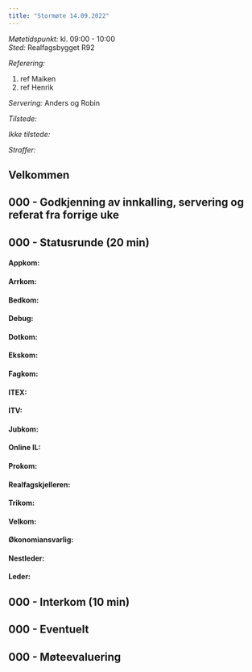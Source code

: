 ```yaml
---
title: "Stormøte 14.09.2022"
---
```


*Møtetidspunkt:* kl. 09:00 - 10:00  
*Sted:* Realfagsbygget R92

*Referering:*  
1. ref Maiken    
2. ref Henrik  

*Servering:* Anders og Robin

*Tilstede:* 

*Ikke tilstede:*

*Straffer:*  

## Velkommen  

## 000 - Godkjenning av innkalling, servering og referat fra forrige uke

## 000 - Statusrunde (20 min)  

#### Appkom:  

#### Arrkom:  

#### Bedkom:  

#### Debug: 

#### Dotkom:  

#### Ekskom:  

#### Fagkom: 

#### ITEX: 

#### ITV: 

#### Jubkom:    

#### Online IL: 

#### Prokom:  

#### Realfagskjelleren:  

#### Trikom:  

#### Velkom:  

#### Økonomiansvarlig: 

#### Nestleder:  

#### Leder:  

## 000 - Interkom (10 min)  

## 000 - Eventuelt  
    
## 000 - Møteevaluering